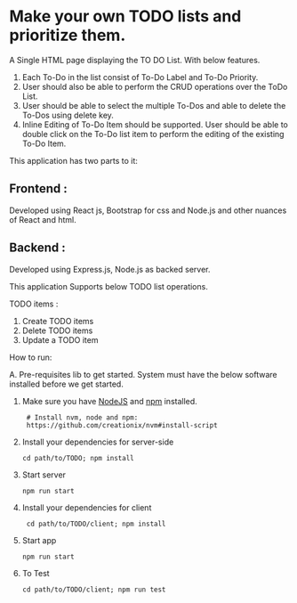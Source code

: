 # Make your own TODO lists and prioritize them.

A Single HTML page displaying the TO DO List. With below features. 

  1. Each To-Do in the list consist of To-Do Label and To-Do Priority.
  2. User should also be able to perform the CRUD operations over the ToDo List.
  3. User should be able to select the multiple To-Dos and able to delete the To-Dos using delete key.
  4. Inline Editing of To-Do Item should be supported. User should be able to double click on the To-Do list item to perform the editing of the existing To-Do Item.

This application has two parts to it: 

## Frontend : 
  Developed using React js, Bootstrap for css and Node.js and other nuances of React and html. 
  
## Backend :
  Developed using Express.js, Node.js as backed server. 

This application Supports below TODO list operations. 

TODO items :
 1. Create TODO items 
 2. Delete TODO items 
 3. Update a TODO item
 
 How to run:

A. Pre-requisites lib to get started. System must have the below software installed before we get started.


1. Make sure you have [NodeJS](https://nodejs.org/) and [npm](https://www.npmjs.com/) installed.
    ```
     # Install nvm, node and npm:
     https://github.com/creationix/nvm#install-script
    ```
2. Install your dependencies for server-side 

    ```
    cd path/to/TODO; npm install
    ```

3. Start server

    ```
    npm run start
    ```
4. Install your dependencies for client
   ```
    cd path/to/TODO/client; npm install
    ```
5. Start app
     ```
    npm run start
    ```
6. To Test  
    ```
    cd path/to/TODO/client; npm run test
    ```

 
